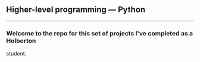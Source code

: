 ##  Higher-level programming ― Python
----------------------------

### Welcome to the repo for this set of projects I've completed as a Holberton
student.


